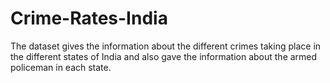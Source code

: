 # Crime-Rates-India
The dataset gives the information about the different crimes taking place in the different states of India and also gave the information about the armed policeman in each state. 
